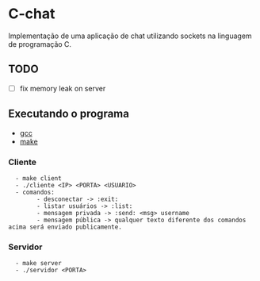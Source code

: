 # C-chat
Implementação de uma aplicação de chat utilizando sockets na linguagem de programação C.

## TODO

 - [ ] fix memory leak on server

## Executando o programa

- [gcc](https://gcc.gnu.org/)
- [make](https://www.gnu.org/software/make/)

### Cliente
      - make client
      - ./cliente <IP> <PORTA> <USUARIO>
      - comandos:
            - desconectar -> :exit:
            - listar usuários -> :list:
            - mensagem privada -> :send: <msg> username
            - mensagem pública -> qualquer texto diferente dos comandos acima será enviado publicamente.

### Servidor
      - make server
      - ./servidor <PORTA>
